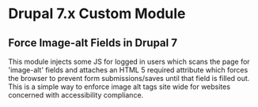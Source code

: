 # Drupal 7.x Custom Module

## Force Image-alt Fields in Drupal 7
This module injects some JS for logged in users which scans the page for 'image-alt' fields and attaches an HTML 5 required attribute which forces the browser to prevent form submissions/saves until that field is filled out. This is a simple way to enforce image alt tags site wide for websites concerned with accessibility compliance.